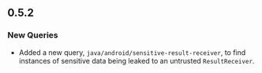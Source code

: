 ## 0.5.2

### New Queries

* Added a new query, `java/android/sensitive-result-receiver`, to find instances of sensitive data being leaked to an untrusted `ResultReceiver`.
